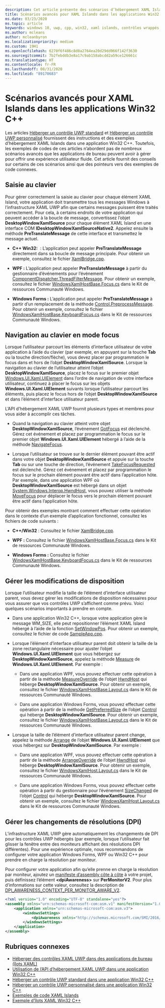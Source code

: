 ```yaml
---
description: Cet article présente des scénarios d’hébergement XAML Islands avancés pour les applications Win32 C++.
title: Scénarios avancés pour XAML Islands dans les applications Win32 C++
ms.date: 03/23/2020
ms.topic: article
keywords: windows 10, uwp, cpp, win32, xaml islands, contrôles wrappés, contrôles standard
ms.author: mcleans
author: mcleanbyron
ms.localizationpriority: medium
ms.custom: 19H1
ms.openlocfilehash: 6270f6f486c8d0a2764ea20d29dd966f142f3630
ms.sourcegitcommit: 7b2febddb3e8a17c9ab158abcdd2a59ce126661c
ms.translationtype: HT
ms.contentlocale: fr-FR
ms.lasthandoff: 08/31/2020
ms.locfileid: "89170683"
---
```

# <a name="advanced-scenarios-for-xaml-islands-in-c-win32-apps"></a>Scénarios avancés pour XAML Islands dans les applications Win32 C++

Les articles [Héberger un contrôle UWP standard](host-standard-control-with-xaml-islands-cpp.md) et [Héberger un contrôle UWP personnalisé](host-custom-control-with-xaml-islands-cpp.md) fournissent des instructions et des exemples d’hébergement XAML Islands dans une application Win32 C++. Toutefois, les exemples de codes de ces articles n’abordent pas de nombreux scénarios avancés que les applications de bureau peuvent avoir à gérer pour offrir une expérience utilisateur fluide. Cet article fournit des conseils sur certains de ces scénarios ainsi que des pointeurs vers des exemples de code connexes.

## <a name="keyboard-input"></a>Saisie au clavier

Pour gérer correctement la saisie au clavier pour chaque élément XAML Island, votre application doit transmettre tous les messages Windows à l’infrastructure XAML UWP afin que certains messages puissent être traités correctement. Pour cela, à certains endroits de votre application qui peuvent accéder à la boucle de message, convertissez l’objet **DesktopWindowXamlSource** pour chaque élément XAML Island en une interface COM **IDesktopWindowXamlSourceNative2**. Appelez ensuite la méthode **PreTranslateMessage** de cette interface et transmettez le message actuel.

  * **C++ Win32:**  : L’application peut appeler **PreTranslateMessage** directement dans sa boucle de message principale. Pour obtenir un exemple, consultez le fichier [XamlBridge.cpp](https://github.com/microsoft/Xaml-Islands-Samples/blob/master/Samples/Win32/SampleCppApp/XamlBridge.cpp#L16).

  * **WPF :** L’application peut appeler **PreTranslateMessage** à partir du gestionnaire d’événements pour l’événement [ComponentDispatcher.ThreadFilterMessage](/dotnet/api/system.windows.interop.componentdispatcher.threadfiltermessage). Pour obtenir un exemple, consultez le fichier [WindowsXamlHostBase.Focus.cs](https://github.com/windows-toolkit/Microsoft.Toolkit.Win32/blob/master/Microsoft.Toolkit.Wpf.UI.XamlHost/WindowsXamlHostBase.Focus.cs#L177) dans le Kit de ressources Communauté Windows.

  * **Windows Forms :** L’application peut appeler **PreTranslateMessage** à partir d’un remplacement de la méthode [Control.PreprocessMessage](/dotnet/api/system.windows.forms.control.preprocessmessage). Pour obtenir un exemple, consultez le fichier [WindowsXamlHostBase.KeyboardFocus.cs](https://github.com/windows-toolkit/Microsoft.Toolkit.Win32/blob/master/Microsoft.Toolkit.Forms.UI.XamlHost/WindowsXamlHostBase.KeyboardFocus.cs#L100) dans le Kit de ressources Communauté Windows.

## <a name="keyboard-focus-navigation"></a>Navigation au clavier en mode focus

Lorsque l’utilisateur parcourt les éléments d’interface utilisateur de votre application à l’aide du clavier (par exemple, en appuyant sur la touche **Tab** ou la touche direction/flèche), vous devez placer par programmation le focus dans et hors de l’objet **DesktopWindowXamlSource**. Lorsque la navigation au clavier de l’utilisateur atteint l’objet **DesktopWindowXamlSource**, placez le focus sur le premier objet [Windows.UI.Xaml.UIElement](/uwp/api/windows.ui.xaml.uielement) dans l’ordre de navigation de votre interface utilisateur, continuez à placer le focus sur les objets **Windows.UI.Xaml.UIElement** suivants lorsque l’utilisateur parcourt les éléments, puis placez le focus hors de l’objet **DesktopWindowXamlSource** et dans l’élément d’interface utilisateur parent.  

L’API d’hébergement XAML UWP fournit plusieurs types et membres pour vous aider à accomplir ces tâches.

* Quand la navigation au clavier atteint votre objet **DesktopWindowXamlSource**, l’événement [GotFocus](/uwp/api/windows.ui.xaml.hosting.desktopwindowxamlsource.gotfocus) est déclenché. Gérez cet événement et placez par programmation le focus sur le premier objet **Windows.UI.Xaml.UIElement** hébergé à l’aide de la méthode [NavigateFocus](/uwp/api/windows.ui.xaml.hosting.desktopwindowxamlsource.navigatefocus).

* Lorsque l’utilisateur se trouve sur le dernier élément pouvant être actif dans votre objet **DesktopWindowXamlSource** et appuie sur la touche **Tab** ou sur une touche de direction, l’événement [TakeFocusRequested](/uwp/api/windows.ui.xaml.hosting.desktopwindowxamlsource.takefocusrequested) est déclenché. Gérez cet événement et placez par programmation le focus sur le prochain élément pouvant être actif dans l’application hôte. Par exemple, dans une application WPF où **DesktopWindowXamlSource** est hébergé dans un objet [System.Windows.Interop.HwndHost](/dotnet/api/system.windows.interop.hwndhost), vous pouvez utiliser la méthode [MoveFocus](/dotnet/api/system.windows.frameworkelement.movefocus) pour déplacer le focus vers le prochain élément pouvant être actif dans l’application hôte.

Pour obtenir des exemples montrant comment effectuer cette opération dans le contexte d’un exemple d’application fonctionnel, consultez les fichiers de code suivants :

  * **C++/Win32** : Consultez le fichier [XamlBridge.cpp](https://github.com/microsoft/Xaml-Islands-Samples/blob/master/Samples/Win32/SampleCppApp/XamlBridge.cpp).

  * **WPF :** Consultez le fichier [WindowsXamlHostBase.Focus.cs](https://github.com/windows-toolkit/Microsoft.Toolkit.Win32/blob/master/Microsoft.Toolkit.Wpf.UI.XamlHost/WindowsXamlHostBase.Focus.cs) dans le Kit de ressources Communauté Windows.  

  * **Windows Forms :** Consultez le fichier [WindowsXamlHostBase.KeyboardFocus.cs](https://github.com/windows-toolkit/Microsoft.Toolkit.Win32/blob/master/Microsoft.Toolkit.Forms.UI.XamlHost/WindowsXamlHostBase.KeyboardFocus.cs) dans le Kit de ressources Communauté Windows.

## <a name="handle-layout-changes"></a>Gérer les modifications de disposition

Lorsque l’utilisateur modifie la taille de l’élément d’interface utilisateur parent, vous devez gérer les modifications de disposition nécessaires pour vous assurer que vos contrôles UWP s’affichent comme prévu. Voici quelques scénarios importants à prendre en compte.

* Dans une application Win32 C++, lorsque votre application gère le message WM_SIZE, elle peut repositionner l’élément XAML Island hébergé à l’aide de la fonction [SetWindowPos](/windows/desktop/api/winuser/nf-winuser-setwindowpos). Pour obtenir un exemple, consultez le fichier de code [SampleApp.cpp](https://github.com/microsoft/Xaml-Islands-Samples/blob/master/Samples/Win32/SampleCppApp/SampleApp.cpp#L170).

* Lorsque l’élément d’interface utilisateur parent doit obtenir la taille de la zone rectangulaire nécessaire pour ajuster l’objet **Windows.UI.Xaml.UIElement** que vous hébergez sur **DesktopWindowXamlSource**, appelez la méthode [Measure](/uwp/api/windows.ui.xaml.uielement.measure) de **Windows.UI.Xaml.UIElement**. Par exemple :

    * Dans une application WPF, vous pouvez effectuer cette opération à partir de la méthode [MeasureOverride](/dotnet/api/system.windows.frameworkelement.measureoverride) de l’objet [HwndHost](/dotnet/api/system.windows.interop.hwndhost) qui héberge **DesktopWindowXamlSource**. Pour obtenir un exemple, consultez le fichier [WindowsXamlHostBase.Layout.cs](https://github.com/windows-toolkit/Microsoft.Toolkit.Win32/blob/master/Microsoft.Toolkit.Wpf.UI.XamlHost/WindowsXamlHostBase.Layout.cs) dans le Kit de ressources Communauté Windows.

    * Dans une application Windows Forms, vous pouvez effectuer cette opération à partir de la méthode [GetPreferredSize](/dotnet/api/system.windows.forms.control.getpreferredsize) de l’objet [Control](/dotnet/api/system.windows.forms.control) qui héberge **DesktopWindowXamlSource**. Pour obtenir un exemple, consultez le fichier [WindowsXamlHostBase.Layout.cs](https://github.com/windows-toolkit/Microsoft.Toolkit.Win32/blob/master/Microsoft.Toolkit.Forms.UI.XamlHost/WindowsXamlHostBase.Layout.cs) dans le Kit de ressources Communauté Windows.

* Lorsque la taille de l’élément d’interface utilisateur parent change, appelez la méthode [Arrange](/uwp/api/windows.ui.xaml.uielement.arrange) de l’objet **Windows.UI.Xaml.UIElement** que vous hébergez sur **DesktopWindowXamlSource**. Par exemple :

    * Dans une application WPF, vous pouvez effectuer cette opération à partir de la méthode [ArrangeOverride](/dotnet/api/system.windows.frameworkelement.arrangeoverride) de l’objet [HwndHost](/dotnet/api/system.windows.interop.hwndhost) qui héberge **DesktopWindowXamlSource**. Pour obtenir un exemple, consultez le fichier [WindowsXamlHost.Layout.cs](https://github.com/windows-toolkit/Microsoft.Toolkit.Win32/blob/master/Microsoft.Toolkit.Wpf.UI.XamlHost/WindowsXamlHostBase.Layout.cs) dans le Kit de ressources Communauté Windows.

    * Dans une application Windows Forms, vous pouvez effectuer cette opération à partir du gestionnaire pour l’événement [SizeChanged](/dotnet/api/system.windows.forms.control.sizechanged) de l’objet [Control](/dotnet/api/system.windows.forms.control) qui héberge **DesktopWindowXamlSource**. Pour obtenir un exemple, consultez le fichier [WindowsXamlHost.Layout.cs](https://github.com/windows-toolkit/Microsoft.Toolkit.Win32/blob/master/Microsoft.Toolkit.Forms.UI.XamlHost/WindowsXamlHostBase.Layout.cs) dans le Kit de ressources Communauté Windows.

## <a name="handle-dpi-changes"></a>Gérer les changements de résolutions (DPI)

L’infrastructure XAML UWP gère automatiquement les changements de DPI pour les contrôles UWP hébergés (par exemple, lorsque l’utilisateur fait glisser la fenêtre entre des moniteurs affichant des résolutions DPI différentes). Pour une expérience optimale, nous recommandons de configurer votre application Windows Forms, WPF ou Win32 C++ pour prendre en charge la résolution par moniteur.

Pour configurer votre application afin qu’elle prenne en charge la résolution par moniteur, ajoutez un [manifeste d’assembly côte à côte](/windows/desktop/SbsCs/application-manifests) à votre projet, puis définissez l’élément **\<dpiAwareness\>** sur **PerMonitorV2**. Pour plus d’informations sur cette valeur, consultez la description de [DPI_AWARENESS_CONTEXT_PER_MONITOR_AWARE_V2](/windows/desktop/hidpi/dpi-awareness-context).

```xml
<?xml version="1.0" encoding="UTF-8" standalone="yes"?>
<assembly xmlns="urn:schemas-microsoft-com:asm.v1" manifestVersion="1.0">
    <application xmlns="urn:schemas-microsoft-com:asm.v3">
        <windowsSettings>
            <dpiAwareness xmlns="http://schemas.microsoft.com/SMI/2016/WindowsSettings">PerMonitorV2</dpiAwareness>
        </windowsSettings>
    </application>
</assembly>
```

## <a name="related-topics"></a>Rubriques connexes

* [Héberger des contrôles XAML UWP dans des applications de bureau (îlots XAML)](xaml-islands.md)
* [Utilisation de l’API d’hébergement XAML UWP dans une application Win32 C++](using-the-xaml-hosting-api.md)
* [Héberger un contrôle UWP standard dans une application Win32 C++](host-standard-control-with-xaml-islands-cpp.md)
* [Héberger un contrôle UWP personnalisé dans une application Win32 C++](host-custom-control-with-xaml-islands-cpp.md)
* [Exemples de code XAML Islands](https://github.com/microsoft/Xaml-Islands-Samples)
* [Exemple d’îlots XAML Win32 C++](https://github.com/microsoft/Xaml-Islands-Samples/tree/master/Samples/Win32/SampleCppApp)
